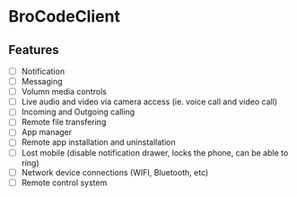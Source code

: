 # BroCodeClient

## Features
- [ ] Notification
- [ ] Messaging
- [ ] Volumn media controls
- [ ] Live audio and video via camera access (ie. voice call and video call)
- [ ] Incoming and Outgoing calling
- [ ] Remote file transfering
- [ ] App manager
- [ ] Remote app installation and uninstallation
- [ ] Lost mobile (disable notification drawer, locks the phone, can be able to ring)
- [ ] Network device connections (WIFI, Bluetooth, etc)
- [ ] Remote control system
